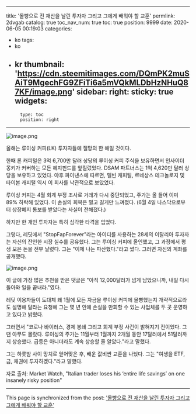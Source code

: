
---
title: '몰빵으로 전 재산을 날린 투자자 그리고 그에게 배워야 할 교훈'
permlink: 2dvgab
catalog: true
toc_nav_num: true
toc: true
position: 9999
date: 2020-06-05 00:19:03
categories:
- ko
tags:
- ko
- kr
thumbnail: 'https://cdn.steemitimages.com/DQmPK2muSAiT9MgechFG9ZFiTi6a5mVQkMLDbHzNHuQ87KF/image.png'
sidebar:
    right:
        sticky: true
widgets:
    -
        type: toc
        position: right
---


![image.png](https://cdn.steemitimages.com/DQmPK2muSAiT9MgechFG9ZFiTi6a5mVQkMLDbHzNHuQ87KF/image.png)

올해는 루이싱 커피(LK) 투자자들에 절망의 한 해일 것이다.​

한때 론 캐피털은 3억 6,700만 달러 상당의 루이싱 커피 주식을 보유하면서 인사이더 몽키가 커버하는 모든 헤지펀드를 앞질렀었다. DSAM 파트너스는 1억 4,620만 달러 상당을 보유하고 있었다. 야후 파이낸스에 따르면, 멜빈 캐피털, 르네상스 테크놀로지 및 타이본 캐피털 역시 이 회사를 낙관적으로 보았었다.​

루이싱 커피는 4월 회계 부정 조사로 거래가 다시 중단되었고, 주가는 올 들어 이미 89% 하락해 있었다. 이 손실의 회복은 멀고 길게만 느껴졌다. (6월 4일 나스닥으로부터 상장폐지 통보를 받았다는 사실이 전해졌다.)​

하지만 한 개인 투자자는 특히 심각한 타격을 입었다.​

그렇다, 레딧에서 "StopFapForever"라는 아이디를 사용하는 28세의 이탈리아 투자자는 자신의 잔인한 시장 실수를 공유했다. 그는 루이싱 커피에 올인했고, 그 과정에서 평생 모은 돈을 전부 날렸다. 그는 "이제 나는 파산했다."라고 썼다. 그러면 자신의 계좌를 공개했다.

![image.png](https://cdn.steemitimages.com/DQmaSX1ASGsjyx4CAqPFnJn6tvRQcUS2oJY1krJoJ8nKhTo/image.png)

이 글에 가장 많은 추천을 받은 댓글은 "아직 12,000달러가 넘게 남았으니까, 내일 다시 돌아와 일을 끝내라."였다.​

레딧 이용자들이 도대체 왜 1월에 모든 자금을 루이싱 커피에 몰빵했는지 개략적으로라도 설명해 달라는 요청에 그는 몇 년 안에 손실을 만회할 수 있는 사업체를 두 곳 운영하고 있다고 밝혔다. ​

그러면서 "코로나 바이러스, 경제 봉쇄 그리고 회계 부정 사건이 밝혀지기 전이었다. 그땐 아무도 몰랐다. 루이싱의 주가는 11월부터 1월까지 2개월 동안 17달러에서 51달러까지 상승했다. 급등은 아니더라도 계속 상승할 줄 알았다."라고 말했다.​

그는 하룻밤 사이 망치로 얻어맞은 후, 배운 값비싼 교훈을 나눴다. 그는 "여생을 ETF, 금, 채권에 투자하겠다."라고 말했다.​

자료 출처: Market Watch, "Italian trader loses his ‘entire life savings’ on one insanely risky position"

- - -

This page is synchronized from the post: ['몰빵으로 전 재산을 날린 투자자 그리고 그에게 배워야 할 교훈'](https://steemit.com/@pius.pius/2dvgab)
